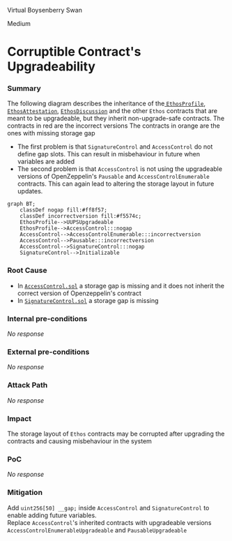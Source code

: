 Virtual Boysenberry Swan

Medium

# Corruptible Contract's Upgradeability

### Summary

The following diagram describes the inheritance of the[ `EthosProfile`](https://github.com/sherlock-audit/2024-10-ethos-network/blob/main/ethos/packages/contracts/contracts/EthosProfile.sol), [`EthosAttestation`](https://github.com/sherlock-audit/2024-10-ethos-network/blob/main/ethos/packages/contracts/contracts/EthosAttestation.sol), [`EthosDiscussion`](https://github.com/sherlock-audit/2024-10-ethos-network/blob/main/ethos/packages/contracts/contracts/EthosDiscussion.sol) and the other `Ethos` contracts that are meant to be upgradeable, but they inherit non-upgrade-safe contracts.
The contracts in red are the incorrect versions
The contracts in orange are the ones with missing storage gap

- The first problem is that `SignatureControl` and `AccessControl` do not define gap slots. This can result in misbehaviour in future when variables are added
- The second problem is that `AccessControl` is not using the upgradeable versions of OpenZeppelin's `Pausable` and `AccessControlEnumerable` contracts. This can again lead to altering the storage layout in future updates.

```mermaid
graph BT;
    classDef nogap fill:#ff8f57;
	classDef incorrectversion fill:#f5574c;
    EthosProfile-->UUPSUpgradeable
    EthosProfile-->AccessControl:::nogap
    AccessControl-->AccessControlEnumerable:::incorrectversion
    AccessControl-->Pausable:::incorrectversion
    AccessControl-->SignatureControl:::nogap
    SignatureControl-->Initializable
```

### Root Cause

- In [`AccessControl.sol`](https://github.com/sherlock-audit/2024-10-ethos-network/blob/main/ethos/packages/contracts/contracts/utils/AccessControl.sol#L15) a storage gap is missing and it does not inherit the correct version of Openzeppelin's contract
- In [`SignatureControl.sol`](https://github.com/sherlock-audit/2024-10-ethos-network/blob/main/ethos/packages/contracts/contracts/utils/SignatureControl.sol#L16) a storage gap is missing

### Internal pre-conditions

_No response_

### External pre-conditions

_No response_

### Attack Path

_No response_

### Impact

The storage layout of `Ethos` contracts may be corrupted after upgrading the contracts and causing misbehaviour in the system

### PoC

_No response_

### Mitigation

Add `uint256[50] __gap;` inside `AccessControl` and `SignatureControl` to enable adding future variables.\
Replace `AccessControl`'s inherited contracts with upgradeable versions `AccessControlEnumerableUpgradeable` and `PausableUpgradeable`